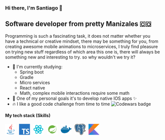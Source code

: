 ### Hi there, I'm Santiago 👋
## Software developer from pretty Manizales 🇨🇴
Programming is such a fascinating task, it does not matter whether you have a technical or creative mindset, there may be something for you, from creating
awesome mobile animations to microservices, I truly find pleasure on trying new stuff regardless of which area this one is, there will always be something
new and interesting to try. so why wouldn't we try it?

- 🌱 I'm currently studying:
  - Spring boot
  - Gradle
  - Micro services
  - React native
  - Math, complex mobile interactions require some math
- 🥅 One of my personal goals it's to develop native IOS apps ✨
- 🔥 I like a good code challenge from time to time <img align="bottom" src="https://www.codewars.com/users/Glazzes/badges/small" alt="Codewars badge" />

#### My tech stack (Skills)
[<img style="float: left; margin-right: 10px" width="35px" height="35px" alt="Java" src="./assets/java.png">](https://www.java.com)
[<img astyle="float: left; margin-right: 10px" width="35px" height="35px" alt="Kotlin" src="./assets/kotlin.png">](https://kotlinlang.org/)
[<img style="float: left; margin-right: 10px" width="35px" height="35px" alt="Typescript" src="./assets/typescript.png">](https://www.typescriptlang.org/)
[<img style="float: left; margin-right: 10px" width="35px" height="35px" alt="React and React native" src="./assets/react.png">](https://es.reactjs.org/)
[<img style="float: left; margin-right: 10px" width="35px" height="35px" alt="Spring boot" src="./assets/spring.png">](https://spring.io/projects/spring-boot)
[<img style="float: left; margin-right: 10px" width="35px" height="35px" alt="Docker" src="./assets/docker.png">](https://www.docker.com/)
[<img style="float: left; margin-right: 10px" width="35px" height="35px" alt="Postgresql" src="./assets/postgres.png">](https://www.postgresql.org/)

